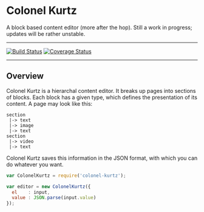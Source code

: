 # Colonel Kurtz

A block based content editor (more after the hop). Still a work in progress; updates will be rather unstable.

---

[![Build Status](https://travis-ci.org/vigetlabs/colonel-kurtz.png?branch=master)](https://travis-ci.org/vigetlabs/colonel-kurtz)
[![Coverage Status](https://coveralls.io/repos/vigetlabs/colonel-kurtz/badge.svg)](https://coveralls.io/r/vigetlabs/colonel-kurtz)

---

## Overview

Colonel Kurtz is a hierarchal content editor. It breaks up
pages into sections of blocks. Each block has a given type, which
defines the presentation of its content. A page may look like this:

```
section
 |-> text
 |-> image
 |-> text
section
 |-> video
 |-> text
```

Colonel Kurtz saves this information in the JSON format, with which
you can do whatever you want.

```javascript
var ColonelKurtz = require('colonel-kurtz');

var editor = new ColonelKurtz({
  el    : input,
  value : JSON.parse(input.value)
});
```
